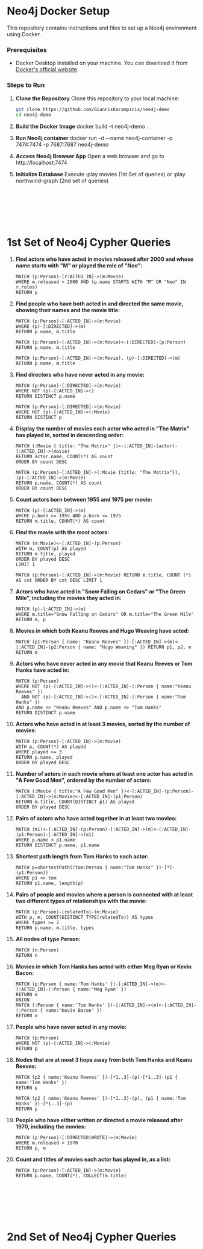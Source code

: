 # Neo4j Docker Setup

This repository contains instructions and files to set up a Neo4j environment using Docker.

### Prerequisites

- Docker Desktop installed on your machine. You can download it from [Docker's official website](https://www.docker.com/products/docker-desktop).

### Steps to Run

1. **Clone the Repository**
   Clone this repository to your local machine:

   ```bash
   git clone https://github.com/GiannisKarampinis/neo4j-demo
   cd neo4j-demo
   ```

2. **Build the Docker Image**
   docker build -t neo4j-demo .

3. **Run Neo4j container**
   docker run -d --name neo4j-container -p 7474:7474 -p 7687:7687 neo4j-demo

4. **Access Neo4j Browser App**
   Open a web browser and go to http://localhost:7474

5. **Initialize Database**
   Execute :play movies (1st Set of queries) or :play northwind-graph (2nd set of queries)

<br>
<br>
<br>
<br>
<br>

# 1st Set of Neo4j Cypher Queries

1. **Find actors who have acted in movies released after 2000 and whose name starts with "M" or played the role of "Neo":**

   ```cypher
   MATCH (p:Person)-[r:ACTED_IN]->(m:Movie)
   WHERE m.released > 2000 AND (p.name STARTS WITH "M" OR "Neo" IN r.roles)
   RETURN p
   ```

2. **Find people who have both acted in and directed the same movie, showing their names and the movie title:**

   ```cypher
   MATCH (p:Person)-[:ACTED_IN]->(m:Movie)
   WHERE (p)-[:DIRECTED]->(m)
   RETURN p.name, m.title
   ```

   ```cypher
   MATCH (p:Person)-[:ACTED_IN]->(m:Movie)<-[:DIRECTED]-(p:Person) RETURN p.name, m.title
   ```

   ```cypher
   MATCH (p:Person)-[:ACTED_IN]->(m:Movie), (p)-[:DIRECTED]->(m) RETURN p.name, m.title
   ```

3. **Find directors who have never acted in any movie:**

   ```cypher
   MATCH (p:Person)-[:DIRECTED]->(m:Movie)
   WHERE NOT (p)-[:ACTED_IN]->()
   RETURN DISTINCT p.name
   ```

   ```cypher
   MATCH (p:Person)-[:DIRECTED]->(m:Movie)
   WHERE NOT (p)-[:ACTED_IN]->(:Movie)
   RETURN DISTINCT p
   ```

4. **Display the number of movies each actor who acted in "The Matrix" has played in, sorted in descending order:**

   ```cypher
   MATCH (:Movie { title: "The Matrix" })<-[:ACTED_IN]-(actor)-[:ACTED_IN]->(movie)
   RETURN actor.name, COUNT(*) AS count
   ORDER BY count DESC
   ```

   ```cypher
   MATCH (p:Person)-[:ACTED_IN]->(:Movie {title: "The Matrix"}),
   (p)-[:ACTED_IN]->(m:Movie)
   RETURN p.name, COUNT(*) AS count
   ORDER BY count DESC
   ```

5. **Count actors born between 1955 and 1975 per movie:**

   ```cypher
   MATCH (p)-[:ACTED_IN]->(m)
   WHERE p.born >= 1955 AND p.born <= 1975
   RETURN m.title, COUNT(*) AS count
   ```

6. **Find the movie with the most actors:**

   ```cypher
   MATCH (m:Movie)<-[:ACTED_IN]-(p:Person)
   WITH m, COUNT(p) AS played
   RETURN m.title, played
   ORDER BY played DESC
   LIMIT 1
   ```

   ```cypher
   MATCH (p:Person)-[:ACTED_IN]->(m:Movie) RETURN m.title, COUNT (*) AS cnt ORDER BY cnt DESC LIMIT 1
   ```

7. **Actors who have acted in "Snow Falling on Cedars" or "The Green Mile", including the movies they acted in:**

   ```cypher
   MATCH (p)-[:ACTED_IN]->(m)
   WHERE m.title="Snow Falling on Cedars" OR m.title="The Green Mile"
   RETURN m, p
   ```

8. **Movies in which both Keanu Reeves and Hugo Weaving have acted:**

   ```cypher
   MATCH (p1:Person { name: "Keanu Reeves" })-[:ACTED_IN]->(m)<-[:ACTED_IN]-(p2:Person { name: "Hugo Weaving" }) RETURN p1, p2, m
   RETURN m
   ```

9. **Actors who have never acted in any movie that Keanu Reeves or Tom Hanks have acted in:**

   ```cypher
   MATCH (p:Person)
   WHERE NOT (p)-[:ACTED_IN]->()<-[:ACTED_IN]-(:Person { name:"Keanu Reeves" })
     AND NOT (p)-[:ACTED_IN]->()<-[:ACTED_IN]-(:Person { name:"Tom Hanks" })
   AND p.name <> "Keanu Reeves" AND p.name <> "Tom Hanks"
   RETURN DISTINCT p.name
   ```

10. **Actors who have acted in at least 3 movies, sorted by the number of movies:**

    ```cypher
    MATCH (p:Person)-[:ACTED_IN]->(m:Movie)
    WITH p, COUNT(*) AS played
    WHERE played >= 3
    RETURN p.name, played
    ORDER BY played DESC
    ```

11. **Number of actors in each movie where at least one actor has acted in "A Few Good Men", ordered by the number of actors:**

    ```cypher
    MATCH (:Movie { title:"A Few Good Men" })<-[:ACTED_IN]-(p:Person)-[:ACTED_IN]->(m:Movie)<-[:ACTED_IN]-(p1:Person)
    RETURN m.title, COUNT(DISTINCT p1) AS played
    ORDER BY played DESC
    ```

12. **Pairs of actors who have acted together in at least two movies:**

    ```cypher
    MATCH (m1)<-[:ACTED_IN]-(p:Person)-[:ACTED_IN]->(m)<-[:ACTED_IN]-(p1:Person)-[:ACTED_IN]->(m1)
    WHERE p.name < p1.name
    RETURN DISTINCT p.name, p1.name
    ```

13. **Shortest path length from Tom Hanks to each actor:**

    ```cypher
    MATCH p=shortestPath((tom:Person { name:"Tom Hanks" })-[*]-(p1:Person))
    WHERE p1 <> tom
    RETURN p1.name, length(p)
    ```

14. **Pairs of people and movies where a person is connected with at least two different types of relationships with the movie:**

    ```cypher
    MATCH (p:Person)-[relatedTo]-(m:Movie)
    WITH p, m, COUNT(DISTINCT TYPE(relatedTo)) AS types
    WHERE types >= 2
    RETURN p.name, m.title, types
    ```

15. **All nodes of type Person:**

    ```cypher
    MATCH (n:Person)
    RETURN n
    ```

16. **Movies in which Tom Hanks has acted with either Meg Ryan or Kevin Bacon:**

    ```cypher
    MATCH (p:Person { name:'Tom Hanks' })-[:ACTED_IN]->(m)<-[:ACTED_IN]-(:Person { name:'Meg Ryan' })
    RETURN m
    UNION
    MATCH (:Person { name:'Tom Hanks' })-[:ACTED_IN]->(m)<-[:ACTED_IN]-(:Person { name:'Kevin Bacon' })
    RETURN m
    ```

17. **People who have never acted in any movie:**

    ```cypher
    MATCH (p:Person)
    WHERE NOT (p)-[:ACTED_IN]->(:Movie)
    RETURN p
    ```

18. **Nodes that are at most 3 hops away from both Tom Hanks and Keanu Reeves:**

    ```cypher
    MATCH (p2 { name:'Keanu Reeves' })-[*1..3]-(p)-[*1..3]-(p1 { name:'Tom Hanks' })
    RETURN p
    ```

    ```cypher
    MATCH (p2 { name:'Keanu Reeves' })-[*1..3]-(p), (p1 { name:'Tom Hanks' })-[*1..3]-(p)
    RETURN p
    ```

19. **People who have either written or directed a movie released after 1970, including the movies:**

    ```cypher
    MATCH (p:Person)-[:DIRECTED|WROTE]->(m:Movie)
    WHERE m.released > 1970
    RETURN p, m
    ```

20. **Count and titles of movies each actor has played in, as a list:**
    ```cypher
    MATCH (p:Person)-[:ACTED_IN]->(m:Movie)
    RETURN p.name, COUNT(*), COLLECT(m.title)
    ```

<br>
<br>
<br>
<br>
<br>

# 2nd Set of Neo4j Cypher Queries
